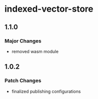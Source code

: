 # indexed-vector-store

## 1.1.0

### Major Changes

-   removed wasm module

## 1.0.2

### Patch Changes

-   finalized publishing configurations
